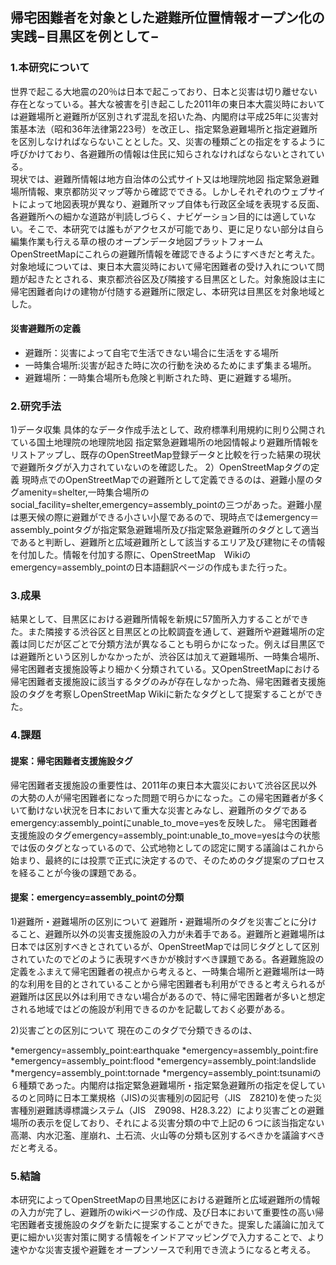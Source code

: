 ## 帰宅困難者を対象とした避難所位置情報オープン化の実践−目黒区を例として−
### 1.本研究について

世界で起こる大地震の20％は日本で起こっており、日本と災害は切り離せない存在となっている。甚大な被害を引き起こした2011年の東日本大震災時においては避難場所と避難所が区別されず混乱を招いた為、内閣府は平成25年に災害対策基本法（昭和36年法律第223号）を改正し、指定緊急避難場所と指定避難所を区別しなければならないこととした。又、災害の種類ごとの指定をするように呼びかけており、各避難所の情報は住民に知らされなければならないとされている。
<br>現状では、避難所情報は地方自治体の公式サイト又は地理院地図 指定緊急避難場所情報、東京都防災マップ等から確認でできる。しかしそれぞれのウェブサイトによって地図表現が異なり、避難所マップ自体も行政区全域を表現する反面、各避難所への細かな道路が判読しづらく、ナビゲーション目的には適していない。そこで、本研究では誰もがアクセスが可能であり、更に足りない部分は自ら編集作業も行える草の根のオープンデータ地図プラットフォームOpenStreetMapにこれらの避難所情報を確認できるようにすべきだと考えた。対象地域については、東日本大震災時において帰宅困難者の受け入れについて問題が起きたとされる、東京都渋谷区及び隣接する目黒区とした。対象施設は主に帰宅困難者向けの建物が付随する避難所に限定し、本研究は目黒区を対象地域とした。

#### 災害避難所の定義
* 避難所：災害によって自宅で生活できない場合に生活をする場所
* 一時集合場所:災害が起きた時に次の行動を決めるためにまず集まる場所。
* 避難場所：一時集合場所も危険と判断された時、更に避難する場所。

### 2.研究手法

1)データ収集
具体的なデータ作成手法として、政府標準利用規約に則り公開されている国土地理院の地理院地図 指定緊急避難場所の地図情報より避難所情報をリストアップし、既存のOpenStreetMap登録データと比較を行った結果の現状で避難所タグが入力されていないのを確認した。
2）OpenStreetMapタグの定義
現時点でのOpenStreetMapでの避難所として定義できるのは、避難小屋のタグamenity=shelter,一時集合場所のsocial_facility=shelter,emergency=assembly_pointの三つがあった。避難小屋は悪天候の際に避難ができる小さい小屋であるので、現時点ではemergency＝assembly_pointタグが指定緊急避難場所及び指定緊急避難所のタグとして適当であると判断し、避難所と広域避難所として該当するエリア及び建物にその情報を付加した。情報を付加する際に、OpenStreetMap　Wikiのemergency=assembly_pointの日本語翻訳ページの作成もまた行った。

### 3.成果

結果として、目黒区における避難所情報を新規に57箇所入力することができた。また隣接する渋谷区と目黒区との比較調査を通して、避難所や避難場所の定義は同じだが区ごとで分類方法が異なることも明らかになった。例えば目黒区では避難所という区別しかなかったが、渋谷区は加えて避難場所、一時集合場所、帰宅困難者支援施設等より細かく分類されている。又OpenStreetMapにおける帰宅困難者支援施設に該当するタグのみが存在しなかった為、帰宅困難者支援施設のタグを考察しOpenStreetMap Wikiに新たなタグとして提案することができた。

### 4.課題
#### 提案：帰宅困難者支援施設タグ

帰宅困難者支援施設の重要性は、2011年の東日本大震災において渋谷区民以外の大勢の人が帰宅困難者になった問題で明らかになった。この帰宅困難者が多くいて動けない状況を日本において重大な災害とみなし、避難所のタグであるemergency:assembly_pointにunable_to_move=yesを反映した。
帰宅困難者支援施設のタグemergency=assembly_point:unable_to_move=yesは今の状態では仮のタグとなっているので、公式地物としての認定に関する議論はこれから始まり、最終的には投票で正式に決定するので、そのためのタグ提案のプロセスを経ることが今後の課題である。

#### 提案：emergency=assembly_pointの分類
1)避難所・避難場所の区別について
避難所・避難場所のタグを災害ごとに分けること、避難所以外の災害支援施設の入力が未着手である。避難所と避難場所は日本では区別すべきとされているが、OpenStreetMapでは同じタグとして区別されていたのでどのように表現すべきかが検討すべき課題である。各避難施設の定義をふまえて帰宅困難者の視点から考えると、一時集合場所と避難場所は一時的な利用を目的とされていることから帰宅困難者も利用ができると考えられるが避難所は区民以外は利用できない場合があるので、特に帰宅困難者が多いと想定される地域ではどの施設が利用できるのかを記載しておく必要がある。

2)災害ごとの区別について
現在のこのタグで分類できるのは、

*emergency=assembly_point:earthquake 
*emergency=assembly_point:fire
*emergency=assembly_point:flood
*emergency=assembly_point:landslide
*mergency=assembly_point:tornade
*mergency=assembly_point:tsunamiの６種類であった。内閣府は指定緊急避難場所・指定緊急避難所の指定を促しているのと同時に日本工業規格（JIS)の災害種別の図記号（JIS　Z8210)を使った災害種別避難誘導標識システム（JIS　Z9098、H28.3.22）により災害ごとの避難場所の表示を促しており、それによる災害分類の中で上記の６つに該当指定ない高潮、内水氾濫、崖崩れ、土石流、火山等の分類も区別するべきかを議論すべきだと考える。

### 5.結論
本研究によってOpenStreetMapの目黒地区における避難所と広域避難所の情報の入力が完了し、避難所のwikiページの作成、及び日本において重要性の高い帰宅困難者支援施設のタグを新たに提案することができた。提案した議論に加えて更に細かい災害対策に関する情報をインドアマッピングで入力することで、より速やかな災害支援や避難をオープンソースで利用でき流ようになると考える。


